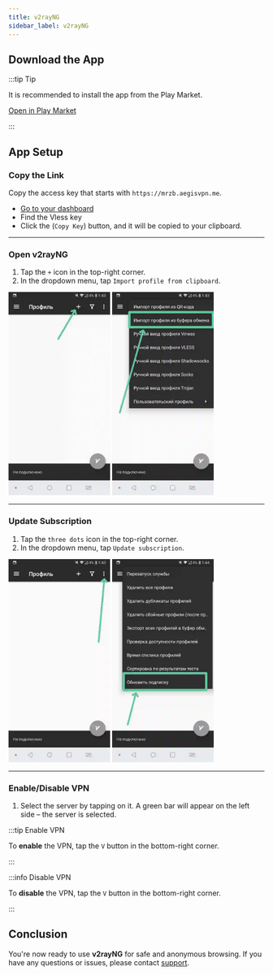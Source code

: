```yaml
---
title: v2rayNG
sidebar_label: v2rayNG
---
```


## Download the App

:::tip Tip

<p>It is recommended to install the app from the Play Market.</p>
<a href="https://play.google.com/store/apps/details?id=com.v2ray.ang&hl=en_US&pli=1" target="_blank" class="button">Open in Play Market</a>

:::

## App Setup

### Copy the Link

Copy the access key that starts with `https://mrzb.aegisvpn.me`.

- [Go to your dashboard](https://aegisvpn.me/cabinet/)
- Find the Vless key
- Click the (`Copy Key`) button, and it will be copied to your clipboard.

___

### Open v2rayNG

1. Tap the `+` icon in the top-right corner.
2. In the dropdown menu, tap `Import profile from clipboard`.

<div class="image-row">
    <img src="/img/v2rayng/android_v2rayNG_ru_step_1.webp#center" alt="Step 1" width="200"/>
    <img src="/img/v2rayng/android_v2rayNG_ru_step_2.webp#center" alt="Step 2" width="200"/>
</div>

___

### Update Subscription

1. Tap the `three dots` icon in the top-right corner.
2. In the dropdown menu, tap `Update subscription`.

<div class="image-row">
    <img src="/img/v2rayng/android_v2rayNG_ru_step_3.webp#center" alt="Step 3" width="200"/>
    <img src="/img/v2rayng/android_v2rayNG_ru_step_4.webp#center" alt="Step 4" width="200"/>
</div>

___

### Enable/Disable VPN

1. Select the server by tapping on it. A green bar will appear on the left side – the server is selected.

:::tip Enable VPN

To **enable** the VPN, tap the `V` button in the bottom-right corner.

:::

:::info Disable VPN

To **disable** the VPN, tap the `V` button in the bottom-right corner.

:::

## Conclusion

You're now ready to use **v2rayNG** for safe and anonymous browsing. If you have any questions or issues, please contact [support](https://t.me/aegissupport).
